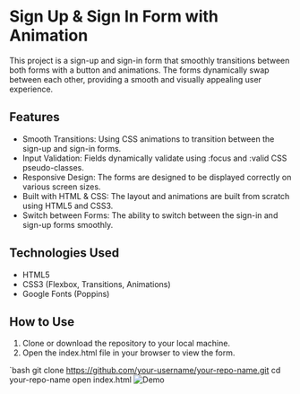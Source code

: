 # Sign Up & Sign In Form with Animation

This project is a sign-up and sign-in form that smoothly transitions between both forms with a button and animations. The forms dynamically swap between each other, providing a smooth and visually appealing user experience.

## Features

- Smooth Transitions: Using CSS animations to transition between the sign-up and sign-in forms.
- Input Validation: Fields dynamically validate using :focus and :valid CSS pseudo-classes.
- Responsive Design: The forms are designed to be displayed correctly on various screen sizes.
- Built with HTML & CSS: The layout and animations are built from scratch using HTML5 and CSS3.
- Switch between Forms: The ability to switch between the sign-in and sign-up forms smoothly.

## Technologies Used

- HTML5
- CSS3 (Flexbox, Transitions, Animations)
- Google Fonts (Poppins)

## How to Use

1. Clone or download the repository to your local machine.
2. Open the index.html file in your browser to view the form.

`bash
git clone https://github.com/your-username/your-repo-name.git
cd your-repo-name
open index.html
![Demo](https://i.imgur.com/8LMk7up.gif)

